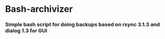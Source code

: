 # Bash-archivizer

### Simple bash script for doing backups based on rsync 3.1.3 and dialog 1.3 for GUI
